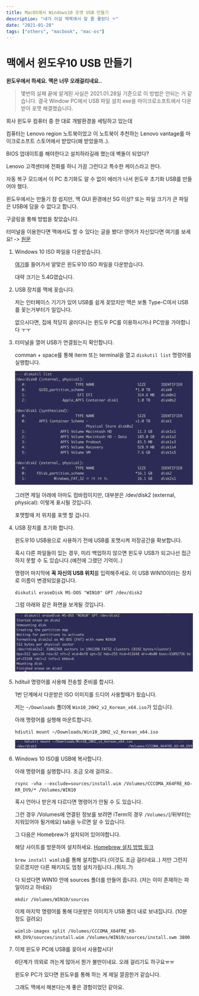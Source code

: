 ```yaml
---
title: MacOS에서 Windows10 포맷 USB 만들기
description: "내가 이걸 맥북에서 할 줄 몰랐다 ㅜ"
date: "2021-01-28"
tags: ["others", "macbook", "mac-os"]
---
```


# 맥에서 윈도우10 USB 만들기

**윈도우에서 하세요. 맥은 너무 오래걸리네요..**

> 몇번의 실패 끝에 알게된 사실은 2021.01.28일 기준으로 이 방법은 안되는 거 같습니다.
> 결국 Window PC에서 USB 파일 설치 exe을 마이크로소프트에서 다운받아 포맷 해결했습니다.

회사 윈도우 컴퓨터 중 한 대로 개발환경을 세팅하고 있는데

컴퓨터는 Lenovo region 노트북이었고 이 노트북이 추천하는 Lenovo vantage를 마이크로소프트 스토어에서 받았다(왜 받았을까..).

BIOS 업데이트를 해야한다고 설치하라길래 했는데 벽돌이 되었다?

Lenovo 고객센터에 전화를 하니 가끔 그런다고 특수한 케이스라고 한다.

자동 복구 모드에서 이 PC 초기화도 알 수 없이 에러가 나서 윈도우 초기화 USB를 만들어야 했다.

윈도우에서는 만들기 참 쉽지만, 맥 GUI 환경에선 5G 이상? 또는 파일 크기가 큰 파일은 USB에 담을 수 없다고 합니다.

구글링을 통해 방법을 찾았습니다.

터미널을 이용한다면 맥에서도 할 수 있다는 글을 봤다! 영어가 자신있다면 여기를 보세요! -> [원문](https://www.freecodecamp.org/news/how-make-a-windows-10-usb-using-your-mac-build-a-bootable-iso-from-your-macs-terminal/)

1. Windows 10 ISO 파일을 다운받습니다.

    [여기](https://www.microsoft.com/en-gb/software-download/windows10ISO)를 들어가서 알맞은 윈도우10 ISO 파일을 다운받습니다.

    대략 크기는 5.4G였습니다.

2. USB 장치를 맥에 꽂습니다.

    저는 인터페이스 기기가 있어 USB를 쉽게 꽂았지만 맥은 보통 Type-C여서 USB를 꽂는거부터가 일입니다.

    없으시다면, 집에 적당히 굴러다니는 윈도우 PC를 이용하시거나 PC방을 가야합니다 ㅜㅜ

3. 터미널을 열어 USB가 연결됬는지 확인합니다.

    comman + space를 통해 iterm 또는 terminal을 열고 `diskutil list` 명령어를 실행합니다.

    ![diskutil list](./images/diskutil-list.png)

    그러면 제일 아래에 아마도 컴바컴이지만, 대부분은 /dev/disk2 (external, physical): 이렇게 표시될 것입니다.

    포맷할때 저 위치를 포맷 할 겁니다.

4. USB 장치를 초기화 합니다.

   윈도우10 USB용으로 사용하기 전에 USB를 포맷시켜 저장공간을 확보합니다.

   혹시 다른 파일들이 있는 경우, 미리 백업하지 않으면 윈도우 USB가 되고나선 접근하지 못할 수 도 있습니다.(예전에 그랬던 기억이..)

   명령어 마지막에 **꼭 자신의 USB 위치**를 입력해주세요. 이 USB WIN10이라는 장치로 이름이 변경되있을겁니다.

   `diskutil eraseDisk MS-DOS "WIN10" GPT /dev/disk2`

    그럼 아래와 같은 화면을 보게될 것입니다.

   ![eraseDisk](./images/erasedisk.png)

5. hdituil 명령어를 사용해 전송할 준비를 합시다.

    1번 단계에서 다운받은 ISO 이미지를 드디어 사용할때가 됬습니다.

    저는 `~/Downloads` 폴더에 `Win10_20H2_v2_Korean_x64.iso`가 있습니다.

    아래 명령어를 실행해 마운트합니다.

    `hdiutil mount ~/Downloads/Win10_20H2_v2_Korean_x64.iso`

    ![mount](./images/mount.png)

6. Windows 10 ISO를 USB에 복사합니다.

    아래 명령어를 실행합니다. 조금 오래 걸려요..

    `rsync -vha --exclude=sources/install.wim /Volumes/CCCOMA_X64FRE_KO-KR_DV9/* /Volumes/WIN10`

    혹시 언어나 받은게 다르다면 명령어가 안될 수 도 있습니다.

    그런 경우 /Volumes에 연결된 정보를 보려면 iTerm의 경우 `/Volumes/`(/뒤부터는 지워있어야 될거에요) tab을 누르면 알 수 있습니다.

    그 다음은 Homebrew가 설치되어 있어야합니다.

    해당 사이트를 방문하여 설치하세요. [Homebrew 설치 방법 링크](https://brew.sh/index_ko)

    `brew install wimlib`를 통해 설치합니다.(이것도 조금 걸리네요..) 저만 그런지 모르겠지만 다른 패키지도 엄청 설치가됩니다..(뭐지..?)

    다 되셨다면 WIN10 안에 sources 폴더를 만들어 줍니다. (저는 이미 존재하는 파일이라고 하네요)

    `mkdir /Volumes/WIN10/sources`

    이제 마지막 명령어를 통해 다운받은 이미지가 USB 폴더 내로 보내집니다. (10분 정도 걸려요)

    `wimlib-imagex split /Volumes/CCCOMA_X64FRE_KO-KR_DV9/sources/install.wim /Volumes/WIN10/sources/install.swm 3800`

7. 이제 윈도우 PC에 USB를 꽂아서 사용합시다!

    6단계가 의외로 까는게 많아서 뭔가 불만이네요. 오래 걸리기도 하구요ㅠㅠ

    윈도우 PC가 있다면 윈도우를 통해 하는 게 제일 깔끔한거 같습니다.

    그래도 맥에서 해본다는게 좋은 경험이었던 같아요.
